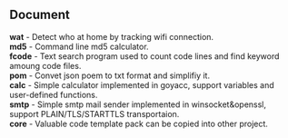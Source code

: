 ## Document
**wat** - Detect who at home by tracking wifi connection.  
**md5** - Command line md5 calculator.  
**fcode** - Text search program used to count code lines and find keyword amoung code files.   
**pom** - Convet json poem to txt format and simplifiy it.  
**calc** - Simple calculator implemented in goyacc, support variables and user-defined functions.  
**smtp** - Simple smtp mail sender implemented in winsocket&openssl, support PLAIN/TLS/STARTTLS transportaion.  
**core** - Valuable code template pack can be copied into other project.  